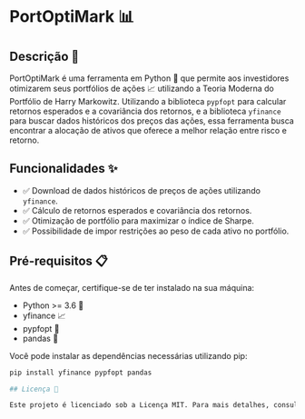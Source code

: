 # PortOptiMark 📊

## Descrição 📝

PortOptiMark é uma ferramenta em Python 🐍 que permite aos investidores otimizarem seus portfólios de ações 📈 utilizando a Teoria Moderna do Portfólio de Harry Markowitz. Utilizando a biblioteca `pypfopt` para calcular retornos esperados e a covariância dos retornos, e a biblioteca `yfinance` para buscar dados históricos dos preços das ações, essa ferramenta busca encontrar a alocação de ativos que oferece a melhor relação entre risco e retorno.

## Funcionalidades ✨

- ✅ Download de dados históricos de preços de ações utilizando `yfinance`.
- ✅ Cálculo de retornos esperados e covariância dos retornos.
- ✅ Otimização de portfólio para maximizar o índice de Sharpe.
- ✅ Possibilidade de impor restrições ao peso de cada ativo no portfólio.

## Pré-requisitos 📋

Antes de começar, certifique-se de ter instalado na sua máquina:
- Python >= 3.6 🐍
- yfinance 📈
- pypfopt 🧮
- pandas 🐼

Você pode instalar as dependências necessárias utilizando pip:
```bash
pip install yfinance pypfopt pandas

## Licença 📜

Este projeto é licenciado sob a Licença MIT. Para mais detalhes, consulte o arquivo [LICENSE](LICENSE).
